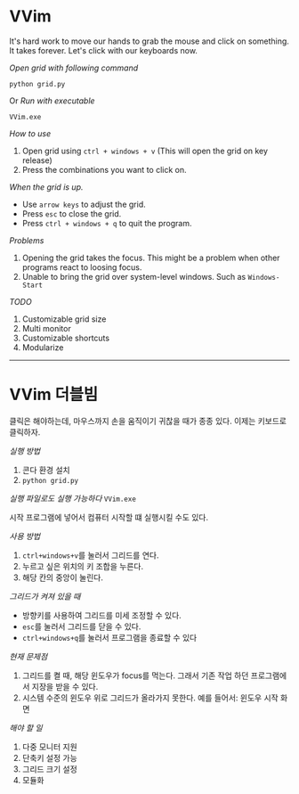 # VVim 

It's hard work to move our hands to grab the mouse and click on something. 
It takes forever.
Let's click with our keyboards now.

*Open grid with following command*

`python grid.py`

Or *Run with executable*

`VVim.exe`

*How to use*
1. Open grid using `ctrl + windows + v` (This will open the grid on key release)
2. Press the combinations you want to click on.

*When the grid is up.*
- Use `arrow keys` to adjust the grid.
- Press `esc` to close the grid.
- Press `ctrl + windows + q` to quit the program.


*Problems*
1. Opening the grid takes the focus. This might be a problem when other programs react to loosing focus.
2. Unable to bring the grid over system-level windows. Such as `Windows-Start`

*TODO*
1. Customizable grid size
2. Multi monitor
3. Customizable shortcuts
4. Modularize

<hr/>

# VVim 더블빔

클릭은 해야하는데, 마우스까지 손을 움직이기 귀찮을 때가 종종 있다.
이제는 키보드로 클릭하자.

*실행 방법*
1. 콘다 환경 설치
2. `python grid.py`

*실행 파일로도 실행 가능하다*
`VVim.exe`

시작 프로그램에 넣어서 컴퓨터 시작할 떄 실행시킬 수도 있다.

*사용 방법*
1. `ctrl+windows+v`를 눌러서 그리드를 연다.
2. 누르고 싶은 위치의 키 조합을 누른다.
3. 해당 칸의 중앙이 눌린다.

*그리드가 켜져 있을 때*
- 방향키를 사용하여 그리드를 미세 조정할 수 있다.
- `esc`를 눌러서 그리드를 닫을 수 있다. 
- `ctrl+windows+q`를 눌러서 프로그램을 종료할 수 있다

*현재 문제점*
1. 그리드를 켤 때, 해당 윈도우가 focus를 먹는다. 그래서 기존 작업 하던 프로그램에서 지장을 받을 수 있다.
2. 시스템 수준의 윈도우 위로 그리드가 올라가지 못한다. 예를 들어서: 윈도우 시작 화면

*해야 할 일*
1. 다중 모니터 지원
2. 단축키 설정 가능
3. 그리드 크기 설정 
4. 모듈화
